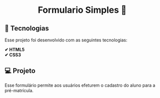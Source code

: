 <h1 align="center">Formulario Simples 📰</h1>

<h2>🚀 Tecnologias</h2>

<p>Esse projeto foi desenvolvido com as seguintes tecnologias:</p>

<b>✔ HTML5</b>
<br>
<b>✔ CSS3</b>
<br>

<h2>💻 Projeto</h2>
<p>Esse formulário permite aos usuários efeturem o cadastro do aluno para a pré-matrícula.</p>

